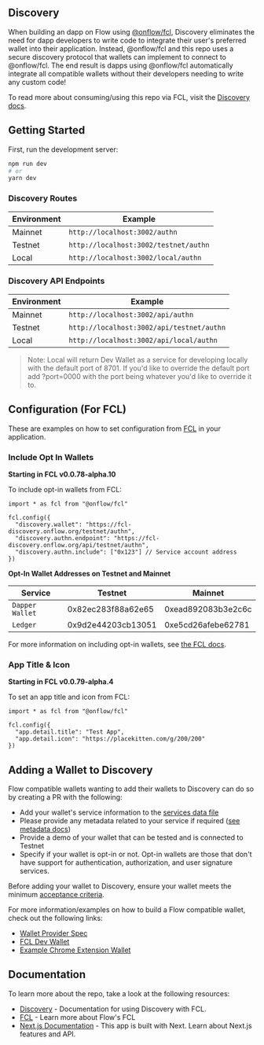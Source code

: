 ## Discovery

When building an dapp on Flow using [@onflow/fcl](https://github.com/onflow/fcl-js), Discovery eliminates the need for dapp developers to write code to integrate their user's preferred wallet into their application. Instead, @onflow/fcl and this repo uses a secure discovery protocol that wallets can implement to connect to @onflow/fcl. The end result is dapps using @onflow/fcl automatically integrate all compatible wallets without their developers needing to write any custom code!

To read more about consuming/using this repo via FCL, visit the [Discovery docs](https://developers.flow.com/tools/fcl-js/reference/discovery).

## Getting Started

First, run the development server:

```bash
npm run dev
# or
yarn dev
```

### Discovery Routes

| Environment | Example                               |
| ----------- | ------------------------------------- |
| Mainnet     | `http://localhost:3002/authn`         |
| Testnet     | `http://localhost:3002/testnet/authn` |
| Local       | `http://localhost:3002/local/authn`   |

### Discovery API Endpoints

| Environment | Example                                   |
| ----------- | ----------------------------------------- |
| Mainnet     | `http://localhost:3002/api/authn`         |
| Testnet     | `http://localhost:3002/api/testnet/authn` |
| Local       | `http://localhost:3002/api/local/authn`   |

> Note: Local will return Dev Wallet as a service for developing locally with the default port of 8701. If you'd like to override the default port add ?port=0000 with the port being whatever you'd like to override it to.

## Configuration (For FCL)

These are examples on how to set configuration from [FCL](https://docs.onflow.org/fcl/) in your application.

### Include Opt In Wallets

**Starting in FCL v0.0.78-alpha.10**

To include opt-in wallets from FCL:

```
import * as fcl from "@onflow/fcl"

fcl.config({
  "discovery.wallet": "https://fcl-discovery.onflow.org/testnet/authn",
  "discovery.authn.endpoint": "https://fcl-discovery.onflow.org/api/testnet/authn",
  "discovery.authn.include": ["0x123"] // Service account address
})
```

**Opt-In Wallet Addresses on Testnet and Mainnet**

| Service         | Testnet            | Mainnet            |
| --------------- | ------------------ | ------------------ |
| `Dapper Wallet` | 0x82ec283f88a62e65 | 0xead892083b3e2c6c |
| `Ledger`        | 0x9d2e44203cb13051 | 0xe5cd26afebe62781 |

For more information on including opt-in wallets, see [the FCL docs](https://developers.flow.com/tools/fcl-js/reference/api#more-configuration).

### App Title & Icon

**Starting in FCL v0.0.79-alpha.4**

To set an app title and icon from FCL:

```
import * as fcl from "@onflow/fcl"

fcl.config({
  "app.detail.title": "Test App",
  "app.detail.icon": "https://placekitten.com/g/200/200"
})
```

## Adding a Wallet to Discovery

Flow compatible wallets wanting to add their wallets to Discovery can do so by creating a PR with the following:

- Add your wallet's service information to the [services data file](https://github.com/onflow/fcl-discovery/blob/master/data/services.json)
- Please provide any metadata related to your service if required ([see metadata docs](https://github.com/onflow/fcl-discovery/blob/master/docs/service-fields.md))
- Provide a demo of your wallet that can be tested and is connected to Testnet
- Specify if your wallet is opt-in or not. Opt-in wallets are those that don't have support for authentication, authorization, and user signature services.

Before adding your wallet to Discovery, ensure your wallet meets the minimum [acceptance criteria](https://github.com/onflow/fcl-discovery/blob/master/docs/wallet-compliance-guide.md).

For more information/examples on how to build a Flow compatible wallet, check out the following links:

- [Wallet Provider Spec](https://github.com/onflow/fcl-js/blob/9bce741d3b32fde18b07084b62ea15f9bbdb85bc/packages/fcl/src/wallet-provider-spec/draft-v3.md)
- [FCL Dev Wallet](https://github.com/onflow/fcl-dev-wallet)
- [Example Chrome Extension Wallet](https://github.com/onflow/wallet-extension-example)

## Documentation

To learn more about the repo, take a look at the following resources:

- [Discovery](https://developers.flow.com/tools/fcl-js/reference/api#discovery) - Documentation for using Discovery with FCL.
- [FCL](https://developers.flow.com/tools/fcl-js) - Learn more about Flow's FCL
- [Next.js Documentation](https://nextjs.org/docs) - This app is built with Next. Learn about Next.js features and API.
